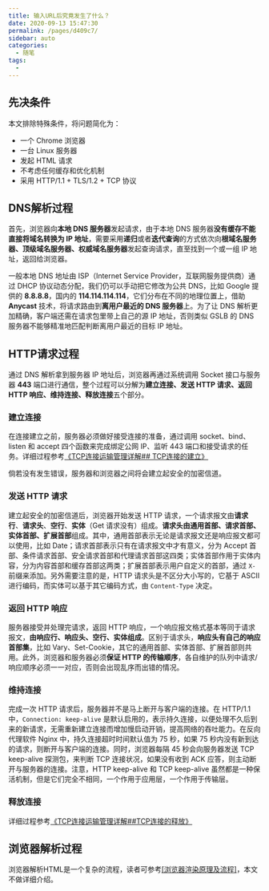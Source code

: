 ```yaml
---
title: 输入URL后究竟发生了什么？
date: 2020-09-13 15:47:30
permalink: /pages/d409c7/
sidebar: auto
categories: 
  - 随笔
tags: 
  - 
---
```

## 先决条件
本文排除特殊条件，将问题简化为：
- 一个 Chrome 浏览器
- 一台 Linux 服务器
- 发起 HTML 请求
- 不考虑任何缓存和优化机制
- 采用 HTTP/1.1 + TLS/1.2 + TCP 协议

<!-- more -->


## DNS解析过程

首先，浏览器向**本地 DNS 服务器**发起请求，由于本地 DNS 服务器**没有缓存不能直接将域名转换为 IP 地址**，需要采用**递归**或者**迭代查询**的方式依次向**根域名服务器、顶级域名服务器、权威域名服务器**发起查询请求，直至找到一个或一组 IP 地址，返回给浏览器。

一般本地 DNS 地址由 ISP（Internet Service Provider，互联网服务提供商）通过 DHCP 协议动态分配，我们仍可以手动把它修改为公共 DNS，比如 Google 提供的 **8.8.8.8**，国内的 **114.114.114.114**，它们分布在不同的地理位置上，借助 **Anycast** 技术，将请求路由到**离用户最近的 DNS 服务器**上。为了让 DNS 解析更加精确，客户端还需在请求包里带上自己的源 IP 地址，否则类似 GSLB 的 DNS 服务器不能够精准地匹配判断离用户最近的目标 IP 地址。

## HTTP请求过程

通过 DNS 解析拿到服务器 IP 地址后，浏览器再通过系统调用 Socket 接口与服务器 **443** 端口进行通信，整个过程可以分解为**建立连接、发送 HTTP 请求、返回 HTTP 响应、维持连接、释放连接**五个部分。

### 建立连接

在连接建立之前，服务器必须做好接受连接的准备，通过调用 socket、bind、listen 和 accept 四个函数来完成绑定公网 IP、监听 443 端口和接受请求的任务。详细过程参考<a href="/pages/532359/## TCP连接的建立">《TCP连接运输管理详解## TCP连接的建立》</a>

倘若没有发生错误，服务器和浏览器之间将会建立起安全的加密信道。

### 发送 HTTP 请求

建立起安全的加密信道后，浏览器开始发送 HTTP 请求，一个请求报文由**请求行**、**请求头**、**空行**、**实体**（Get 请求没有）组成。**请求头由通用首部、请求首部、实体首部、扩展首部**组成。其中，通用首部表示无论是请求报文还是响应报文都可以使用，比如 Date；请求首部表示只有在请求报文中才有意义，分为 Accept 首部、条件请求首部、安全请求首部和代理请求首部这四类；实体首部作用于实体内容，分为内容首部和缓存首部这两类；扩展首部表示用户自定义的首部，通过 `X-` 前缀来添加。另外需要注意的是，HTTP 请求头是不区分大小写的，它基于 ASCII 进行编码，而实体可以基于其它编码方式，由 `Content-Type` 决定。

### 返回 HTTP 响应

服务器接受并处理完请求，返回 HTTP 响应，一个响应报文格式基本等同于请求报文，**由响应行、响应头、空行、实体组成**。区别于请求头，**响应头有自己的响应首部集**，比如 Vary、Set-Cookie，其它的通用首部、实体首部、扩展首部则共用。此外，浏览器和服务器必须**保证 HTTP 的传输顺序**，各自维护的队列中请求/响应顺序必须一一对应，否则会出现乱序而出错的情况。

### 维持连接

完成一次 HTTP 请求后，服务器并不是马上断开与客户端的连接。在 HTTP/1.1 中，`Connection: keep-alive` 是默认启用的，表示持久连接，以便处理不久后到来的新请求，无需重新建立连接而增加慢启动开销，提高网络的吞吐能力。在反向代理软件 Nginx 中，持久连接超时时间默认值为 75 秒，如果 75 秒内没有新到达的请求，则断开与客户端的连接。同时，浏览器每隔 45 秒会向服务器发送 TCP keep-alive 探测包，来判断 TCP 连接状况，如果没有收到 ACK 应答，则主动断开与服务器的连接。注意，HTTP keep-alive 和 TCP keep-alive 虽然都是一种保活机制，但是它们完全不相同，一个作用于应用层，一个作用于传输层。

### 释放连接

详细过程参考<a href="/pages/532359/## TCP连接的建立">《TCP连接运输管理详解##TCP连接的释放》</a>

## 浏览器解析过程

浏览器解析HTML是一个复杂的流程，读者可参考[[浏览器渲染原理及流程]](https://www.cnblogs.com/slly/p/6640761.html)，本文不做详细介绍。

